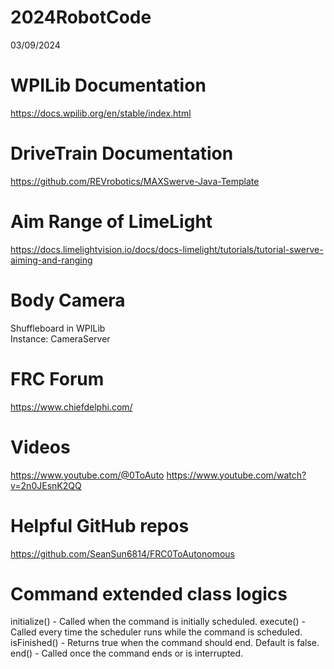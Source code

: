 # 2024RobotCode
03/09/2024

# WPILib Documentation
https://docs.wpilib.org/en/stable/index.html

# DriveTrain Documentation
https://github.com/REVrobotics/MAXSwerve-Java-Template

# Aim Range of LimeLight
https://docs.limelightvision.io/docs/docs-limelight/tutorials/tutorial-swerve-aiming-and-ranging

# Body Camera
Shuffleboard in WPILib\
Instance: CameraServer

# FRC Forum
https://www.chiefdelphi.com/

# Videos
https://www.youtube.com/@0ToAuto
https://www.youtube.com/watch?v=2n0JEsnK2QQ

# Helpful GitHub repos
https://github.com/SeanSun6814/FRC0ToAutonomous

# Command extended class logics
initialize() - Called when the command is initially scheduled.
execute() - Called every time the scheduler runs while the command is scheduled.
isFinished() - Returns true when the command should end. Default is false.
end() - Called once the command ends or is interrupted.
